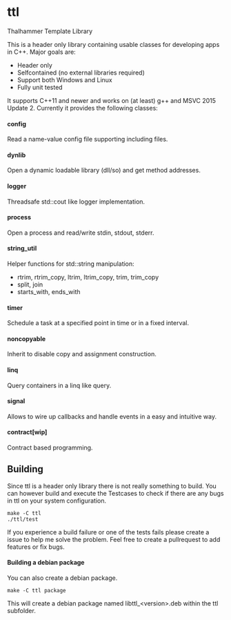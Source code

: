 # ttl
Thalhammer Template Library

This is a header only library containing usable classes for developing apps in C++.
Major goals are:
* Header only
* Selfcontained (no external libraries required)
* Support both Windows and Linux
* Fully unit tested

It supports C++11 and newer and works on (at least) g++ and MSVC 2015 Update 2.
Currently it provides the following classes:

#### config ####
Read a name-value config file supporting including files.

#### dynlib ####
Open a dynamic loadable library (dll/so) and get method addresses.

#### logger ####
Threadsafe std::cout like logger implementation.

#### process ####
Open a process and read/write stdin, stdout, stderr.

#### string_util ####
Helper functions for std::string manipulation:
* rtrim, rtrim_copy, ltrim, ltrim_copy, trim, trim_copy
* split, join
* starts_with, ends_with

#### timer ####
Schedule a task at a specified point in time or in a fixed interval.

#### noncopyable ####
Inherit to disable copy and assignment construction.

#### linq ####
Query containers in a linq like query.

#### signal ####
Allows to wire up callbacks and handle events in a easy and intuitive way.

#### contract[wip] ####
Contract based programming.

## Building ##

Since ttl is a header only library there is not really something to build.
You can however build and execute the Testcases to check if there are any bugs in ttl on your system configuration.
```
make -C ttl
./ttl/test
```
If you experience a build failure or one of the tests fails please create a issue to help me solve the problem.
Feel free to create a pullrequest to add features or fix bugs.
#### Building a debian package ####
You can also create a debian package.
```
make -C ttl package
```
This will create a debian package named libttl_\<version\>.deb within the ttl subfolder.
